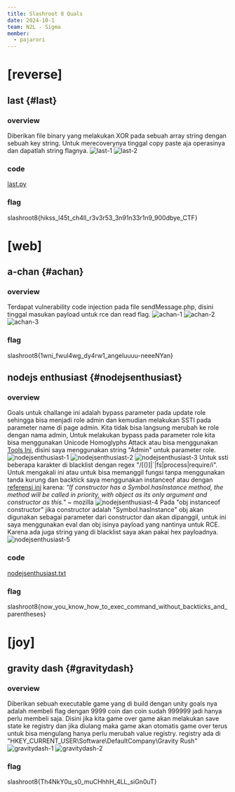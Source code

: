 ```yaml
---
title: Slashroot 8 Quals
date: 2024-10-1
team: N2L - Sigma
member:
  - pajarori
---
```


# [reverse]

## last {#last}
### overview
Diberikan file binary yang melakukan XOR pada sebuah array string dengan sebuah key string. Untuk merecoverynya tinggal copy paste aja operasinya dan dapatlah string flagnya.
![last-1](https://raw.githubusercontent.com/pajarori/ctf/refs/heads/main/2024/slashroot8-final/images/last-1.png)
![last-2](https://raw.githubusercontent.com/pajarori/ctf/refs/heads/main/2024/slashroot8-final/images/last-2.png)
### code
[last.py](https://raw.githubusercontent.com/pajarori/ctf/refs/heads/main/2024/slashroot8-final/files/last.py)
### flag
slashroot8{hikss_l45t_ch4ll_r3v3r53_3n91n33r1n9_900dbye_CTF}

# [web]

## a-chan {#achan}
### overview
Terdapat vulnerability code injection pada file sendMessage.php, disini tinggal masukan payload untuk rce dan read flag.
![achan-1](https://raw.githubusercontent.com/pajarori/ctf/refs/heads/main/2024/slashroot8-final/images/achan-1.png)
![achan-2](https://raw.githubusercontent.com/pajarori/ctf/refs/heads/main/2024/slashroot8-final/images/achan-2.png)
![achan-3](https://raw.githubusercontent.com/pajarori/ctf/refs/heads/main/2024/slashroot8-final/images/achan-3.png)
### flag
slashroot8{1wni_fwul4wg_dy4rw1_angeluuuu-neeeNYan}

## nodejs enthusiast {#nodejsenthusiast}
### overview
Goals untuk challange ini adalah bypass parameter pada update role sehingga bisa menjadi role admin dan kemudian melakukan SSTI pada parameter name di page admin.
Kita tidak bisa langsung merubah ke role dengan nama admin, Untuk melakukan bypass pada parameter role kita bisa menggunakan Unicode Homoglyphs Attack atau bisa menggunakan [Tools Ini](https://www.irongeek.com/homoglyph-attack-generator.php), disini saya menggunakan string "Àdmin" untuk parameter role.
![nodejsenthusiast-1](https://raw.githubusercontent.com/pajarori/ctf/refs/heads/main/2024/slashroot8-final/images/nodejsenthusiast-1.png)
![nodejsenthusiast-2](https://raw.githubusercontent.com/pajarori/ctf/refs/heads/main/2024/slashroot8-final/images/nodejsenthusiast-2.png)
![nodejsenthusiast-3](https://raw.githubusercontent.com/pajarori/ctf/refs/heads/main/2024/slashroot8-final/images/nodejsenthusiast-3.png)
Untuk ssti beberapa karakter di blacklist dengan regex "/[()]|`|fs|process|require/i". Untuk mengakali ini atau untuk bisa memanggil fungsi tanpa menggunakan tanda kurung dan backtick saya menggunakan instanceof atau dengan [referensi ini](https://developer.mozilla.org/en-US/docs/Web/JavaScript/Reference/Operators/instanceof) karena:
*"If constructor has a Symbol.hasInstance method, the method will be called in priority, with object as its only argument and constructor as this."* ~ mozilla
![nodejsenthusiast-4](https://raw.githubusercontent.com/pajarori/ctf/refs/heads/main/2024/slashroot8-final/images/nodejsenthusiast-4.png)
Pada "obj instanceof constructor" jika constructor adalah "Symbol.hasInstance" obj akan digunakan sebagai parameter dari constructor dan akan dipanggil, untuk ini saya menggunakan eval dan obj isinya payload yang nantinya untuk RCE. Karena ada juga string yang di blacklist saya akan pakai hex payloadnya.
![nodejsenthusiast-5](https://raw.githubusercontent.com/pajarori/ctf/refs/heads/main/2024/slashroot8-final/images/nodejsenthusiast-5.png)
### code
[nodejsenthusiast.txt](https://raw.githubusercontent.com/pajarori/ctf/refs/heads/main/2024/slashroot8-final/files/nodejsenthusiast.txt)
### flag
slashroot8{now_you_know_how_to_exec_command_without_backticks_and_parentheses}

# [joy]
## gravity dash {#gravitydash}
### overview
Diberikan sebuah executable game yang di build dengan unity goals nya adalah membeli flag dengan 9999 coin dan coin sudah 999999 jadi hanya perlu membeli saja. Disini jika kita game over game akan melakukan save state ke registry dan jika diulang maka game akan otomatis game over terus untuk bisa mengulang hanya perlu merubah value registry. registry ada di "HKEY_CURRENT_USER\Software\DefaultCompany\Gravity Rush\"
![gravitydash-1](https://raw.githubusercontent.com/pajarori/ctf/refs/heads/main/2024/slashroot8-final/images/gravitydash-1.png)
![gravitydash-2](https://raw.githubusercontent.com/pajarori/ctf/refs/heads/main/2024/slashroot8-final/images/gravitydash-2.png)
### flag
slashroot8{Th4NkY0u_s0_muCHhhH_4LL_siGn0uT}



